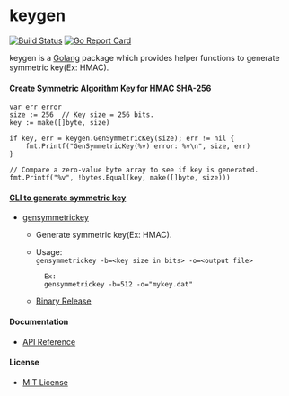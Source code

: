 # keygen

[![Build Status](https://travis-ci.org/northbright/keygen.svg?branch=master)](https://travis-ci.org/northbright/keygen)
[![Go Report Card](https://goreportcard.com/badge/github.com/northbright/keygen)](https://goreportcard.com/report/github.com/northbright/keygen)

keygen is a [Golang](http://golang.org) package which provides helper functions to generate symmetric key(Ex: HMAC).

#### Create Symmetric Algorithm Key for HMAC SHA-256

    var err error
    size := 256  // Key size = 256 bits.
    key := make([]byte, size)

    if key, err = keygen.GenSymmetricKey(size); err != nil {
        fmt.Printf("GenSymmetricKey(%v) error: %v\n", size, err)
    }

    // Compare a zero-value byte array to see if key is generated.
    fmt.Printf("%v", !bytes.Equal(key, make([]byte, size)))

#### [CLI to generate symmetric key](https://github.com/northbright/keygen/tree/master/cli/gensymmetrickey)
* [gensymmetrickey](https://github.com/northbright/keygen/tree/master/cli/gensymmetrickey)

  * Generate symmetric key(Ex: HMAC).
  * Usage:  
      `gensymmetrickey -b=<key size in bits> -o=<output file>`
      
          Ex:
          gensymmetrickey -b=512 -o="mykey.dat"
          
  * [Binary Release](https://github.com/northbright/keygen/releases)

#### Documentation
* [API Reference](http://godoc.org/github.com/northbright/keygen)

#### License
* [MIT License](./LICENSE)

